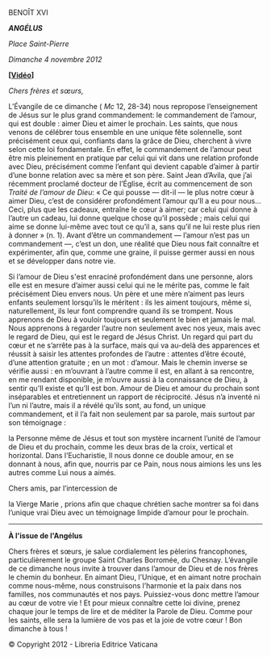 BENOÎT XVI

***ANGÉLUS***

*Place Saint-Pierre*

*Dimanche 4 novembre 2012*

**\[****[Vidéo](https://www.youtube.com/watch?v=oe-tqpXWvNM&list=PLC9tK3J1RlaZGkT-qS3F021VSzUv-YuwO&index=17&ab_channel=TheVatican-Archive)****\]**

*Chers frères et sœurs,*

L’Évangile de ce dimanche ( *Mc* 12, 28-34) nous repropose l’enseignement de Jésus sur le plus grand commandement: le commandement de l’amour, qui est double : aimer Dieu et aimer le prochain. Les saints, que nous venons de célébrer tous ensemble en une unique fête solennelle, sont précisément ceux qui, confiants dans la grâce de Dieu, cherchent à vivre selon cette loi fondamentale. En effet, le commandement de l’amour peut être mis pleinement en pratique par celui qui vit dans une relation profonde avec Dieu, précisément comme l’enfant qui devient capable d’aimer à partir d’une bonne relation avec sa mère et son père. Saint Jean d’Avila, que j’ai récemment proclamé docteur de l’Église, écrit au commencement de son *Traité de l’amour de Dieu*: « Ce qui pousse — dit-il — le plus notre cœur à aimer Dieu, c’est de considérer profondément l’amour qu’Il a eu pour nous… Ceci, plus que les cadeaux, entraîne le cœur à aimer; car celui qui donne à l’autre un cadeau, lui donne quelque chose qu’il possède ; mais celui qui aime se donne lui-même avec tout ce qu’il a, sans qu’il ne lui reste plus rien à donner » (n. 1). Avant d’être un commandement — l’amour n’est pas un commandement —, c’est un don, une réalité que Dieu nous fait connaître et expérimenter, afin que, comme une graine, il puisse germer aussi en nous et se développer dans notre vie.

Si l’amour de Dieu s'est enraciné profondément dans une personne, alors elle est en mesure d’aimer aussi celui qui ne le mérite pas, comme le fait précisément Dieu envers nous. Un père et une mère n’aiment pas leurs enfants seulement lorsqu’ils le méritent : ils les aiment toujours, même si, naturellement, ils leur font comprendre quand ils se trompent. Nous apprenons de Dieu à vouloir toujours et seulement le bien et jamais le mal. Nous apprenons à regarder l’autre non seulement avec nos yeux, mais avec le regard de Dieu, qui est le regard de Jésus Christ. Un regard qui part du cœur et ne s’arrête pas à la surface, mais qui va au-delà des apparences et réussit à saisir les attentes profondes de l’autre : attentes d’être écouté, d’une attention gratuite ; en un mot : d’amour. Mais le chemin inverse se vérifie aussi : en m’ouvrant à l’autre comme il est, en allant à sa rencontre, en me rendant disponible, je m’ouvre aussi à la connaissance de Dieu, à sentir qu’Il existe et qu’Il est bon. Amour de Dieu et amour du prochain sont inséparables et entretiennent un rapport de réciprocité. Jésus n’a inventé ni l’un ni l’autre, mais il a révélé qu’ils sont, au fond, un unique commandement, et il l’a fait non seulement par sa parole, mais surtout par son témoignage :

la Personne
même de Jésus et tout son mystère incarnent l’unité de l’amour de Dieu et du prochain, comme les deux bras de la croix, vertical et horizontal. Dans l’Eucharistie, Il nous donne ce double amour, en se donnant à nous, afin que, nourris par ce Pain, nous nous aimions les uns les autres comme Lui nous a aimés.

Chers amis, par l’intercession de

la Vierge Marie
, prions afin que chaque chrétien sache montrer sa foi dans l’unique vrai Dieu avec un témoignage limpide d’amour pour le prochain.

* * *

**À l'issue de l'Angélus**

Chers frères et sœurs, je salue cordialement les pèlerins francophones, particulièrement le groupe Saint Charles Borromée, du Chesnay. L’évangile de ce dimanche nous invite à trouver dans l’amour de Dieu et de nos frères le chemin du bonheur. En aimant Dieu, l’Unique, et en aimant notre prochain comme nous-même, nous construisons l’harmonie et la paix dans nos familles, nos communautés et nos pays. Puissiez-vous donc mettre l’amour au cœur de votre vie ! Et pour mieux connaître cette loi divine, prenez chaque jour le temps de lire et de méditer la Parole de Dieu. Comme pour les saints, elle sera la lumière de vos pas et la joie de votre cœur ! Bon dimanche à tous !

© Copyright 2012 - Libreria Editrice Vaticana